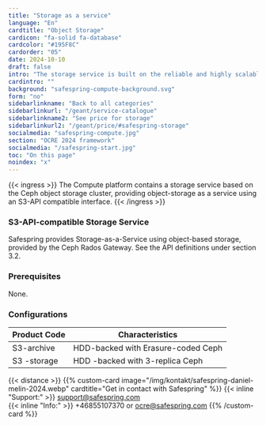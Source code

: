 ```yaml
---
title: "Storage as a service"
language: "En"
cardtitle: "Object Storage"
cardicon: "fa-solid fa-database"
cardcolor: "#195F8C"
cardorder: "05"
date: 2024-10-10
draft: false
intro: "The storage service is built on the reliable and highly scalable Ceph object storage cluster. It supports integration via S3 API, ensuring compatibility with applications and workflows that rely on object-based storage solutions."
cardintro: ""
background: "safespring-compute-background.svg"
form: "no"
sidebarlinkname: "Back to all categories"
sidebarlinkurl: "/geant/service-catalogue"
sidebarlinkname2: "See price for storage"
sidebarlinkurl2: "/geant/price/#safespring-storage"
socialmedia: "safespring-compute.jpg"
section: "OCRE 2024 framework"
socialmedia: "/safespring-start.jpg"
toc: "On this page"
noindex: "x"
---
```


{{< ingress >}}
The Compute platform contains a storage service based on the Ceph object storage cluster, providing object-storage as a service using an S3-API compatible interface.
{{< /ingress >}}

### S3-API-compatible Storage Service

Safespring provides Storage-as-a-Service using object-based storage, provided by the Ceph Rados Gateway. See the API definitions under section 3.2.

### Prerequisites

None.

### Configurations

| Product Code | Characteristics                      |
|--------------|--------------------------------------|
| S3-archive   | HDD-backed with Erasure-coded   Ceph |
| S3 -storage  | HDD -backed with 3-replica Ceph      |


{{< distance >}}
{{% custom-card image="/img/kontakt/safespring-daniel-melin-2024.webp" cardtitle="Get in contact with Safespring" %}}
{{< inline "Support:" >}} support@safespring.com  
{{< inline "Info:" >}} +46855107370 or ocre@safespring.com
{{% /custom-card %}}

